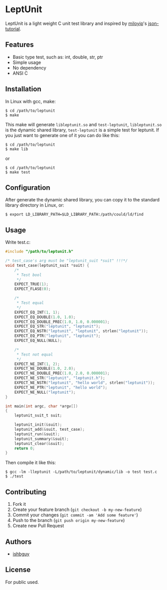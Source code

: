 # LeptUnit

LeptUnit is a light weight C unit test library and inspired by [miloyip](https://github.com/moliyip)'s [json-tutorial](https://github.com/moliyip/json-tutorial).

## Features

+ Basic type test, such as: int, double, str, ptr
+ Simple usage
+ No dependency
+ ANSI C

## Installation

In Linux with gcc, make:

```
$ cd /path/to/leptunit
$ make
```
This make will generate `libleptunit.so` and `test-leptunit`, `libleptunit.so` is the dynamic shared library, `test-leptunit` is a simple test for leptunit. If you just want to generate one of it you can do like this:
```
$ cd /path/to/leptunit
$ make lib
```
or
```
$ cd /path/to/leptunit
$ make test
```

## Configuration

After generate the dynamic shared library, you can copy it to the standard library directory in Linux, or:
```
$ export LD_LIBRARY_PATH=$LD_LIBRARY_PATH:/path/could/ld/find
```

## Usage

Write test.c:

```C
#include "/path/to/leptunit.h"

/* test_case's arg must be "leptunit_suit *suit" !!!*/
void test_case(leptunit_suit *suit) {
    /*
     * Test bool
     */
    EXPECT_TRUE(1);
    EXPECT_FLASE(0);

    /*
     * Test equal
     */
    EXPECT_EQ_INT(1, 1);
    EXPECT_EQ_DOUBLE(1.0, 1.0);
    EXPECT_EQ_DOUBLE_PREC(1.0, 1.0, 0.000001);
    EXPECT_EQ_STR("leptunit", "leptunit");
    EXPECT_EQ_NSTR("leptunit", "leptunit", strlen("leptunit"));
    EXPECT_EQ_PTR("leptunit", "leptunit");
    EXPECT_EQ_NULL(NULL);

    /*
     * Test not equal
     */
    EXPECT_NE_INT(1, 2);
    EXPECT_NE_DOUBLE(1.0, 2.0);
    EXPECT_NE_DOUBLE_PREC(1.0, 2.0, 0.000001);
    EXPECT_NE_STR("leptunit", "leptunit.h");
    EXPECT_NE_NSTR("leptunit", "hello world", strlen("leptunit"));
    EXPECT_NE_PTR("leptunit", "hello world");
    EXPECT_NE_NULL("leptunit");
}

int main(int argc, char *argv[])
{
    leptunit_suit_t suit;

    leptunit_init(&suit);
    leptunit_add(&suit, test_case);
    leptunit_run(&suit);
    leptunit_summary(&suit);
    leptunit_clear(&suit);
    return 0;
}
```

Then compile it like this:
```
$ gcc -lm -lleptunit -L/path/to/leptunit/dynamic/lib -o test test.c
$ ./test
```

## Contributing

1. Fork it
2. Create your feature branch (`git checkout -b my-new-feature`)
3. Commit your changes (`git commit -am 'Add some feature'`)
4. Push to the branch (`git push origin my-new-feature`)
5. Create new Pull Request

## Authors

+ [ishbguy](https://github.com/ishbguy)

## License

For public used.
